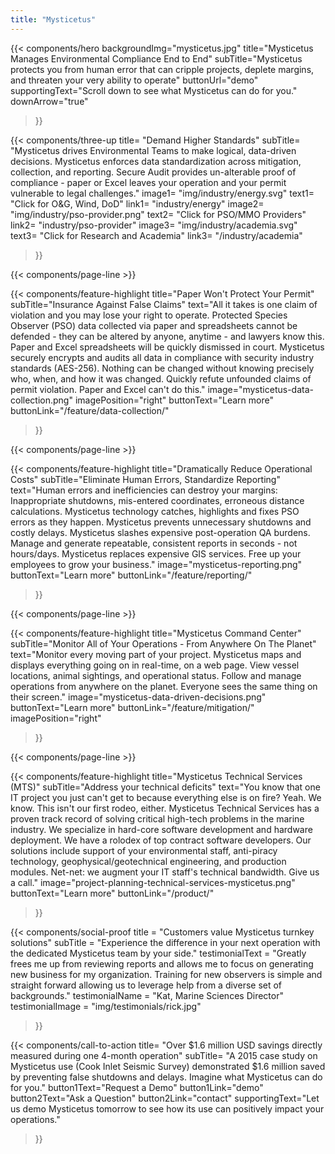 ```yaml
---
title: "Mysticetus"
---
```


{{< components/hero
	backgroundImg="mysticetus.jpg"
	title="Mysticetus Manages Environmental Compliance End to End"
	subTitle="Mysticetus protects you from human error that can cripple projects, deplete margins, and threaten your very ability to operate"
	buttonUrl="demo"
	supportingText="Scroll down to see what Mysticetus can do for you."
	downArrow="true"
>}}

<!-- 
NOTE: We can use these icons for free as long as we attribute the artist(s) (see footer below copyright)
Icons:
	- Energy: https://www.flaticon.com/free-icon/wind-energy_1400311
	- PSO Provider: https://www.flaticon.com/free-icon/destination_854881
	- Academia: https://www.flaticon.com/free-icon/book_854861
-->
{{< components/three-up
	title= "Demand Higher Standards"
	subTitle= "Mysticetus drives Environmental Teams to make logical, data-driven decisions. Mysticetus enforces data standardization across mitigation, collection, and reporting. Secure Audit provides un-alterable proof of compliance -  paper or Excel leaves your operation and your permit vulnerable to legal challenges."
	image1= "img/industry/energy.svg"
	text1= "Click for O&G, Wind, DoD"
	link1= "industry/energy"
	image2= "img/industry/pso-provider.png"
	text2= "Click for PSO/MMO Providers"
	link2= "industry/pso-provider"
	image3= "img/industry/academia.svg"
	text3= "Click for Research and Academia"
	link3= "/industry/academia"
>}}

{{< components/page-line >}}

{{< components/feature-highlight
	title="Paper Won't Protect Your Permit"
	subTitle="Insurance Against False Claims"
	text="All it takes is one claim of violation and you may lose your right to operate. Protected Species Observer (PSO) data collected via paper and spreadsheets cannot be defended - they can be altered by anyone, anytime - and lawyers know this. Paper and Excel spreadsheets will be quickly dismissed in court. Mysticetus securely encrypts and audits all data in compliance with security industry standards (AES-256). Nothing can be changed without knowing precisely who, when, and how it was changed. Quickly refute unfounded claims of permit violation. Paper and Excel can't do this."
	image="mysticetus-data-collection.png"
	imagePosition="right"
	buttonText="Learn more"
	buttonLink="/feature/data-collection/"
>}}

{{< components/page-line >}}

{{< components/feature-highlight
	title="Dramatically Reduce Operational Costs"
	subTitle="Eliminate Human Errors, Standardize Reporting"
	text="Human errors and inefficiencies can destroy your margins: Inappropriate shutdowns, mis-entered coordinates, erroneous distance calculations. Mysticetus technology catches, highlights and fixes PSO errors as they happen. Mysticetus prevents unnecessary shutdowns and costly delays. Mysticetus slashes expensive post-operation QA burdens. Manage and generate repeatable, consistent reports in seconds - not hours/days. Mysticetus replaces expensive GIS services. Free up your employees to grow your business."
	image="mysticetus-reporting.png"
	buttonText="Learn more"
	buttonLink="/feature/reporting/"
>}}

{{< components/page-line >}}

{{< components/feature-highlight
	title="Mysticetus Command Center"
	subTitle="Monitor All of Your Operations - From Anywhere On The Planet"
	text="Monitor every moving part of your project. Mysticetus maps and displays everything going on in real-time, on a web page. View vessel locations, animal sightings, and operational status. Follow and manage operations from anywhere on the planet. Everyone sees the same thing on their screen."
	image="mysticetus-data-driven-decisions.png"
	buttonText="Learn more"
	buttonLink="/feature/mitigation/"
	imagePosition="right"
>}}

{{< components/page-line >}}

{{< components/feature-highlight
	title="Mysticetus Technical Services (MTS)"
	subTitle="Address your technical deficits"
	text="You know that one IT project you just can't get to because everything else is on fire? Yeah. We know. This isn't our first rodeo, either. Mysticetus Technical Services has a proven track record of solving critical high-tech problems in the marine industry. We specialize in hard-core software development and hardware deployment. We have a rolodex of top contract software developers. Our solutions include support of your environmental staff, anti-piracy technology, geophysical/geotechnical engineering, and production modules. Net-net: we augment your IT staff's technical bandwidth. Give us a call."
	image="project-planning-technical-services-mysticetus.png"
	buttonText="Learn more"
	buttonLink="/product/"
>}}

{{< components/social-proof 
	title = "Customers value Mysticetus turnkey solutions"
	subTitle = "Experience the difference in your next operation with the dedicated Mysticetus team by your side."
	testimonialText = "Greatly frees me up from reviewing reports and allows me to focus on generating new business for my organization. Training for new observers is simple and straight forward allowing us to leverage help from a diverse set of backgrounds."
	testimonialName = "Kat, Marine Sciences Director"
	testimonialImage = "img/testimonials/rick.jpg"
>}}

{{< components/call-to-action
	title= "Over $1.6 million USD savings directly measured during one 4-month operation"
	subTitle= "A 2015 case study on Mysticetus use (Cook Inlet Seismic Survey) demonstrated $1.6 million saved by preventing false shutdowns and delays. Imagine what Mysticetus can do for you."
	button1Text="Request a Demo"
	button1Link="demo"
	button2Text="Ask a Question"
	button2Link="contact"
	supportingText="Let us demo Mysticetus tomorrow to see how its use can positively impact your operations."
>}}
